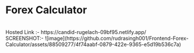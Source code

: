 <H1>Forex Calculator</H1><br>
Hosted Link :- https://candid-rugelach-09bf95.netlify.app/ <br>
SCREENSHOT:- ![image](https://github.com/rudrasingh001/Frontend-Forex-Calculator/assets/88509277/4f74aabf-0879-422e-9365-e5d19b536c7a)
